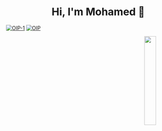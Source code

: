 

<h1 align="center">Hi, I'm Mohamed 👋</h1>
<p>
  <a href="" align-"center" width-"25%"><img src="https://i.ibb.co/gtXn4jr/OIP-1.jpg" alt="OIP-1" border="0"></a>
  <a href="" align-"center" width-"25%"><img src="https://i.ibb.co/WB1MTwZ/OIP.jpg" alt="OIP" border="0"></a>
<p>
  
<img src="channel4_profile.jpg" align="right" width="25%">
